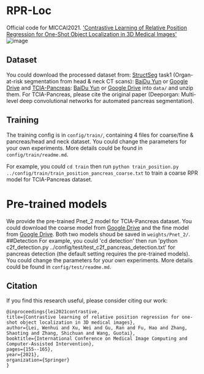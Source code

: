 # RPR-Loc
Official code for MICCAI2021. ['Contrastive Learning of Relative Position Regression for One-Shot Object Localization in 3D Medical Images'](https://arxiv.org/abs/2012.07043)
![image](https://github.com/LWHYC/RPR-Loc/blob/main/Framework.png)
## Dataset
You could download the processed dataset from: [StructSeg](https://structseg2019.grand-challenge.org/Home/) task1 (Organ-at-risk segmentation from head & neck CT scans): [BaiDu Yun](https://pan.baidu.com/s/1VV8VqJ39wKvlF-mh8b6IVg?pwd=ic6g) or [Google Drive](https://drive.google.com/file/d/1TlMfWvgSd3kAh3Eq80DVoboZ42FbLMvE/view?usp=sharing) and [TCIA-Pancreas](https://wiki.cancerimagingarchive.net/display/Public/Pancreas-CT): [BaiDu Yun](https://pan.baidu.com/s/13dTwbEzn4OtbgxwqlPD1AA?pwd=chnt) or [Google Drive](https://drive.google.com/file/d/1-rPJxWl0nwxPqAHv5s4oj4gRaAGlOXgU/view?usp=sharing) into `data/` and unzip them. For TCIA-Pancreas, please cite the original paper (Deeporgan: Multi-level deep convolutional networks for automated pancreas segmentation).
## Training
The training config is in `config/train/`, containing 4 files for coarse/fine & pancreas/head and neck dataset. You could change the parameters for your own experiments. More details could be found in `config/train/readme.md`.

For example, you could `cd train` then run `python train_position.py ../config/train/train_position_pancreas_coarse.txt` to train a coarse RPR model for TCIA-Pancreas dataset.
# Pre-trained models
We provide the pre-trained Pnet_2 model for TCIA-Pancreas dataset. You could download the coarse model from [Google Drive](https://drive.google.com/file/d/1AXo8XP03id3zE4d6hGUuyaU5DUWeFUM4/view?usp=sharing) and the fine model from [Google Drive](https://drive.google.com/file/d/1AXo8XP03id3zE4d6hGUuyaU5DUWeFUM4/view?usp=sharing). Both two models shoud be saved in `weights/Pnet_2/`.
##Detection
For example, you could 'cd detection' then run 'python c2f_detection.py ../config/test/test_c2f_pancreas_detection.txt' for pancreas detection (the default setting requires the pre-trained models). You could change the parameters for your own experiments. More details could be found in `config/test/readme.md`.

## Citation
If you find this research useful, please consider citing our work:

    @inproceedings{lei2021contrastive,
    title={Contrastive learning of relative position regression for one-shot object localization in 3D medical images},
    author={Lei, Wenhui and Xu, Wei and Gu, Ran and Fu, Hao and Zhang, Shaoting and Zhang, Shichuan and Wang, Guotai},
    booktitle={International Conference on Medical Image Computing and Computer-Assisted Intervention},
    pages={155--165},
    year={2021},
    organization={Springer}
    }
